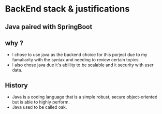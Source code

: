 # BackEnd stack & justifications 


## **Java paired with SpringBoot**

## why ? 
- I chose to use java as the backend choice for this porject due to my famaliarity with the syntax and
  needing to review certain topics.
- I also chose java due it's abiility to be scalable and it security with user data.

## History 
-  Java is a coding language that is a simple robust, secure object-oriented but is able to highly perform.
-  Java used to be called oak.
